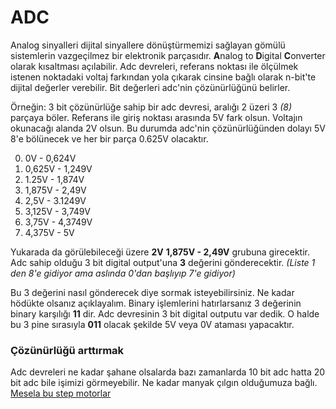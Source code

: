 # ADC

Analog sinyalleri dijital sinyallere dönüştürmemizi sağlayan gömülü sistemlerin vazgeçilmez bir elektronik parçasıdır. **A**nalog to **D**igital **C**onverter olarak kısaltması açılabilir. Adc devreleri, referans noktası ile ölçülmek istenen noktadaki voltaj farkından yola çıkarak cinsine bağlı olarak n-bit'te dijital değerler verebilir. Bit değerleri adc'nin çözünürlüğünü belirler.


Örneğin: 3 bit çözünürlüğe sahip bir adc devresi, aralığı 2 üzeri 3 _(8)_ parçaya böler. Referans ile giriş noktası arasında 5V fark olsun. Voltajın okunacağı alanda 2V olsun. Bu durumda adc'nin çözünürlüğünden dolayı 5V 8'e bölünecek ve her bir parça 0.625V olacaktır.

0. 0V - 0,624V
1. 0,625V - 1,249V
2. 1.25V - 1,874V
3. 1,875V - 2,49V 
4. 2,5V - 3.1249V
5. 3,125V - 3,749V
6. 3,75V - 4,3749V
7. 4,375V - 5V

Yukarada da görülebileceği üzere **2V** **1,875V - 2,49V** grubuna girecektir. Adc sahip olduğu 3 bit digital output'una **3** değerini gönderecektir. _(Liste 1 den 8'e gidiyor ama aslında 0'dan başlıyıp 7'e gidiyor)_

Bu 3 değerini nasıl gönderecek diye sormak isteyebilirsiniz. Ne kadar hödükte olsanız açıklayalım. Binary işlemlerini hatırlarsanız 3 değerinin binary karşılığı **11** dir. Adc devresinin 3 bit digital outputu var dedik. O halde bu 3 pine sırasıyla **011** olacak şekilde 5V veya 0V ataması yapacaktır.


### Çözünürlüğü arttırmak

Adc devreleri ne kadar şahane olsalarda bazı zamanlarda 10 bit adc hatta 20 bit adc bile işimizi görmeyebilir. Ne kadar manyak çılgın olduğumuza bağlı. [Mesela bu step motorlar](https://www.youtube.com/watch?v=1F4-plhdnj0)

